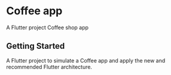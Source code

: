 # Coffee app

A Flutter project Coffee shop app

## Getting Started

A Flutter project to simulate a Coffee app and apply the new and recommended Flutter architecture.
